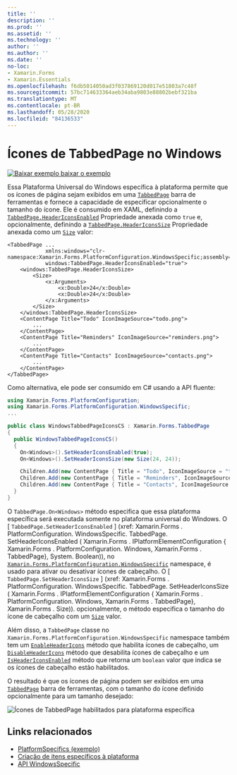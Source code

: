 ```yaml
---
title: ''
description: ''
ms.prod: ''
ms.assetid: ''
ms.technology: ''
author: ''
ms.author: ''
ms.date: ''
no-loc:
- Xamarin.Forms
- Xamarin.Essentials
ms.openlocfilehash: f6db5014050ad3f037869120d017e51803a7c48f
ms.sourcegitcommit: 57bc714633364aeb34aba9803e88802bebf321ba
ms.translationtype: MT
ms.contentlocale: pt-BR
ms.lasthandoff: 05/28/2020
ms.locfileid: "84136533"
---
```

# <a name="tabbedpage-icons-on-windows"></a>Ícones de TabbedPage no Windows

[![Baixar exemplo ](~/media/shared/download.png) baixar o exemplo](https://docs.microsoft.com/samples/xamarin/xamarin-forms-samples/userinterface-platformspecifics)

Essa Plataforma Universal do Windows específica à plataforma permite que os ícones de página sejam exibidos em uma [`TabbedPage`](xref:Xamarin.Forms.TabbedPage) barra de ferramentas e fornece a capacidade de especificar opcionalmente o tamanho do ícone. Ele é consumido em XAML, definindo a [`TabbedPage.HeaderIconsEnabled`](xref:Xamarin.Forms.PlatformConfiguration.WindowsSpecific.TabbedPage.HeaderIconsEnabledProperty) Propriedade anexada como `true` e, opcionalmente, definindo a [`TabbedPage.HeaderIconsSize`](xref:Xamarin.Forms.PlatformConfiguration.WindowsSpecific.TabbedPage.HeaderIconsSizeProperty) Propriedade anexada como um [`Size`](xref:Xamarin.Forms.Size) valor:

```xaml
<TabbedPage ...
            xmlns:windows="clr-namespace:Xamarin.Forms.PlatformConfiguration.WindowsSpecific;assembly=Xamarin.Forms.Core"
            windows:TabbedPage.HeaderIconsEnabled="true">
    <windows:TabbedPage.HeaderIconsSize>
        <Size>
            <x:Arguments>
                <x:Double>24</x:Double>
                <x:Double>24</x:Double>
            </x:Arguments>
        </Size>
    </windows:TabbedPage.HeaderIconsSize>
    <ContentPage Title="Todo" IconImageSource="todo.png">
        ...
    </ContentPage>
    <ContentPage Title="Reminders" IconImageSource="reminders.png">
        ...
    </ContentPage>
    <ContentPage Title="Contacts" IconImageSource="contacts.png">
        ...
    </ContentPage>
</TabbedPage>
```

Como alternativa, ele pode ser consumido em C# usando a API fluente:

```csharp
using Xamarin.Forms.PlatformConfiguration;
using Xamarin.Forms.PlatformConfiguration.WindowsSpecific;
...

public class WindowsTabbedPageIconsCS : Xamarin.Forms.TabbedPage
{
  public WindowsTabbedPageIconsCS()
  {
    On<Windows>().SetHeaderIconsEnabled(true);
    On<Windows>().SetHeaderIconsSize(new Size(24, 24));

    Children.Add(new ContentPage { Title = "Todo", IconImageSource = "todo.png" });
    Children.Add(new ContentPage { Title = "Reminders", IconImageSource = "reminders.png" });
    Children.Add(new ContentPage { Title = "Contacts", IconImageSource = "contacts.png" });
  }
}
```

O `TabbedPage.On<Windows>` método especifica que essa plataforma específica será executada somente no plataforma universal do Windows. O [ `TabbedPage.SetHeaderIconsEnabled` ] (xref: Xamarin.Forms . PlatformConfiguration. WindowsSpecific. TabbedPage. SetHeaderIconsEnabled ( Xamarin.Forms . IPlatformElementConfiguration { Xamarin.Forms . PlatformConfiguration. Windows, Xamarin.Forms . TabbedPage}, System. Boolean)), no [`Xamarin.Forms.PlatformConfiguration.WindowsSpecific`](xref:Xamarin.Forms.PlatformConfiguration.WindowsSpecific) namespace, é usado para ativar ou desativar ícones de cabeçalho. O [ `TabbedPage.SetHeaderIconsSize` ] (xref: Xamarin.Forms . PlatformConfiguration. WindowsSpecific. TabbedPage. SetHeaderIconsSize ( Xamarin.Forms . IPlatformElementConfiguration { Xamarin.Forms . PlatformConfiguration. Windows, Xamarin.Forms . TabbedPage}, Xamarin.Forms . Size)). opcionalmente, o método especifica o tamanho do ícone de cabeçalho com um [`Size`](xref:Xamarin.Forms.Size) valor.

Além disso, a `TabbedPage` classe no `Xamarin.Forms.PlatformConfiguration.WindowsSpecific` namespace também tem um [`EnableHeaderIcons`](xref:Xamarin.Forms.PlatformConfiguration.WindowsSpecific.TabbedPage.EnableHeaderIcons*) método que habilita ícones de cabeçalho, um [`DisableHeaderIcons`](xref:Xamarin.Forms.PlatformConfiguration.WindowsSpecific.TabbedPage.DisableHeaderIcons*) método que desabilita ícones de cabeçalho e um [`IsHeaderIconsEnabled`](xref:Xamarin.Forms.PlatformConfiguration.WindowsSpecific.TabbedPage.IsHeaderIconsEnabled*) método que retorna um `boolean` valor que indica se os ícones de cabeçalho estão habilitados.

O resultado é que os ícones de página podem ser exibidos em uma [`TabbedPage`](xref:Xamarin.Forms.TabbedPage) barra de ferramentas, com o tamanho do ícone definido opcionalmente para um tamanho desejado:

![Ícones de TabbedPage habilitados para plataforma específica](tabbedpage-icons-images/tabbedpage-icons.png "Ícones de TabbedPage habilitados para plataforma específica")

## <a name="related-links"></a>Links relacionados

- [PlatformSpecifics (exemplo)](https://docs.microsoft.com/samples/xamarin/xamarin-forms-samples/userinterface-platformspecifics)
- [Criação de itens específicos à plataforma](~/xamarin-forms/platform/platform-specifics/index.md#creating-platform-specifics)
- [API WindowsSpecific](xref:Xamarin.Forms.PlatformConfiguration.WindowsSpecific)
